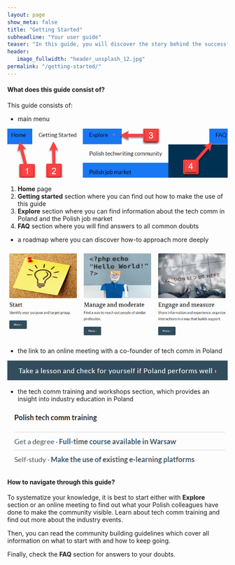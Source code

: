 ```yaml
---
layout: page
show_meta: false
title: "Getting Started"
subheadline: "Your user guide"
teaser: "In this guide, you will discover the story behind the successful creation of the tech comm community in Poland. Following the path, you will find out how much can be done, not necessarily with a predefined budget to bring the industry together."
header:
   image_fullwidth: "header_unsplash_12.jpg"
permalink: "/getting-started/"
---
```



#### What does this guide consist of?


This guide consists of:

* main menu

![menu](../images/main_menu.jpg)

1. **Home** page
2. **Getting started** section where you can find out how to make the use of this guide
3. **Explore** section where you can find information about the tech comm in Poland and the Polish job market
4. **FAQ** section where you will find answers to all common doubts

* a roadmap where you can discover how-to approach more deeply

![roadmap](../images/com_roadmap.jpg)

* the link to an online meeting with a co-founder of tech comm in Poland

![link](../images/link.jpg)

* the tech comm training and workshops section, which provides an insight into industry education in Poland

![education](../images/workshop.jpg)



#### How to navigate through this guide?

To systematize your knowledge, it is best to start either with **Explore** section or an online meeting to find out what your Polish colleagues have done to make the community visible. Learn about tech comm training and find out more about the industry events.

Then, you can read the community building guidelines which cover all information on what to start with and how to keep going. 

Finally, check the **FAQ** section for answers to your doubts.

